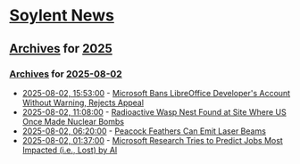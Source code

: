 # [Soylent News](../../../README.md)

## [Archives](../../index.md) for [2025](../index.md)

### [Archives](../../index.md) for [2025-08-02](index.md)

* [2025-08-02, 15:53:00](https://soylentnews.org/article.pl?sid=25/08/01/1511227&from=rss) - [Microsoft Bans LibreOffice Developer's Account Without Warning, Rejects Appeal](https://soylentnews.org/article.pl?sid=25/08/01/1511227&from=rss)
* [2025-08-02, 11:08:00](https://soylentnews.org/article.pl?sid=25/08/01/1139259&from=rss) - [Radioactive Wasp Nest Found at Site Where US Once Made Nuclear Bombs](https://soylentnews.org/article.pl?sid=25/08/01/1139259&from=rss)
* [2025-08-02, 06:20:00](https://soylentnews.org/article.pl?sid=25/08/01/0126209&from=rss) - [Peacock Feathers Can Emit Laser Beams](https://soylentnews.org/article.pl?sid=25/08/01/0126209&from=rss)
* [2025-08-02, 01:37:00](https://soylentnews.org/article.pl?sid=25/08/01/0118232&from=rss) - [Microsoft Research Tries to Predict Jobs Most Impacted (i.e., Lost) by AI](https://soylentnews.org/article.pl?sid=25/08/01/0118232&from=rss)
